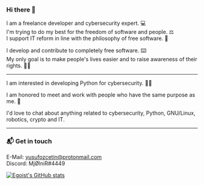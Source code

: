 ### Hi there 👋

I am a freelance developer and cybersecurity expert. 💻   
I'm trying to do my best for the freedom of software and people. ⚖️  
I support IT reform in line with the philosophy of free software. 🐧

I develop and contribute to completely free software. ⌨️  
My only goal is to make people's lives easier and to raise awareness of their rights. ✊🏽

---

I am interested in developing Python for cybersecurity. 👨‍💻

I am honored to meet and work with people who have the same purpose as me. 🤙

I'd love to chat about anything related to cybersecurity, Python, GNU/Linux, robotics, crypto and IT.   

---

### 📬 Get in touch

E-Mail: yusufozcetin@protonmail.com      
Discord: MjØlniR#4449

[![Egoist's GitHub stats](https://github-readme-stats.vercel.app/api?username=egoistpizza)](https://github.com/anuraghazra/github-readme-stats)
